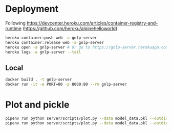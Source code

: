 # Deployment

Following https://devcenter.heroku.com/articles/container-registry-and-runtime (https://github.com/heroku/alpinehelloworld)

```bash
heroku container:push web -a gnlp-server
heroku container:release web -a gnlp-server
heroku open -a gnlp-server # Or go to https://gnlp-server.herokuapp.com/
heroku logs -a gnlp-server --tail
```

## Local

```bash
docker build . -t gnlp-server
docker run -it -e PORT=80 -p 8000:80 --rm gnlp-server
```

# Plot and pickle

```bash
pipenv run python server/scripts/plot.py --data model_data.pkl --outdir=web/public/map --fmt png --max-zoom 5
pipenv run python server/scripts/plot.py --data model_data.pkl --outdir=web/public/map --fmt png --max-zoom 5
```
